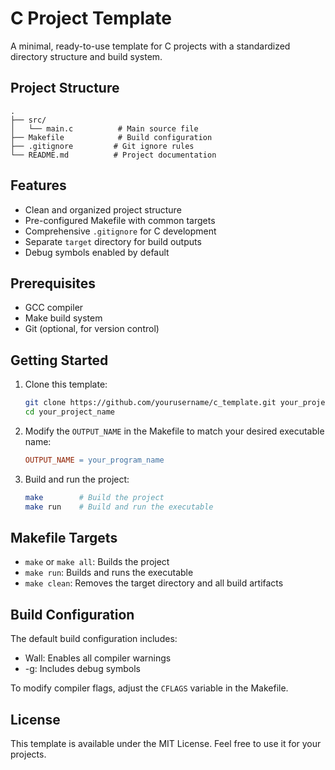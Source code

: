 # C Project Template

A minimal, ready-to-use template for C projects with a standardized directory structure and build system.

## Project Structure

```
.
├── src/
│   └── main.c          # Main source file
├── Makefile            # Build configuration
├── .gitignore         # Git ignore rules
└── README.md          # Project documentation
```

## Features

- Clean and organized project structure
- Pre-configured Makefile with common targets
- Comprehensive `.gitignore` for C development
- Separate `target` directory for build outputs
- Debug symbols enabled by default

## Prerequisites

- GCC compiler
- Make build system
- Git (optional, for version control)

## Getting Started

1. Clone this template:
   ```bash
   git clone https://github.com/yourusername/c_template.git your_project_name
   cd your_project_name
   ```

2. Modify the `OUTPUT_NAME` in the Makefile to match your desired executable name:
   ```makefile
   OUTPUT_NAME = your_program_name
   ```

3. Build and run the project:
   ```bash
   make        # Build the project
   make run    # Build and run the executable
   ```

## Makefile Targets

- `make` or `make all`: Builds the project
- `make run`: Builds and runs the executable
- `make clean`: Removes the target directory and all build artifacts

## Build Configuration

The default build configuration includes:
- Wall: Enables all compiler warnings
- -g: Includes debug symbols

To modify compiler flags, adjust the `CFLAGS` variable in the Makefile.

## License

This template is available under the MIT License. Feel free to use it for your projects.